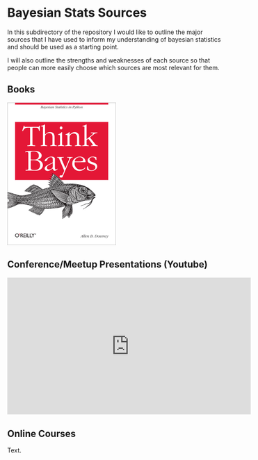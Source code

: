 # Bayesian Stats Sources

In this subdirectory of the repository I would like to outline the major sources that I have used to 
inform my understanding of bayesian statistics and should be used as a starting point.

I will also outline the strengths and weaknesses of each source so that people can more easily choose
which sources are most relevant for them.

## Books

![think bayes](./think_bayes_cover.png)

## Conference/Meetup Presentations (Youtube)

<iframe width="560" height="315" src="https://www.youtube.com/embed/R6d-AbkhBQ8" frameborder="0" allow="accelerometer; autoplay; encrypted-media; 
gyroscope; picture-in-picture" allowfullscreen></iframe>

## Online Courses

Text.
